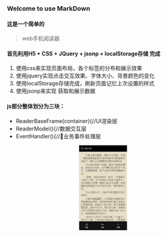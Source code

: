 ### Welcome to use MarkDown
#### 这是一个简单的   
> web手机阅读器


#### 首先利用H5 + CSS + JQuery + jsonp + localStorage存储 完成

1. 使用css来实现页面布局，各个标签的分布和展示效果
2. 使用jquery实现点击交互效果、字体大小、背景颜色的变化
3. 使用localStorage存储完成，刷新页面记忆上次设置的样式
4. 使用jsonp来实现 获取和展示数据

#### js部分整体划分为三块：
+ ReaderBaseFrame(container){//UI渲染层
+ ReaderModel(){//数据交互层
+ EventHandler(){//业务事件处理层

<center>
<img  src="img/yueduqi.png" width="25%" height="25%" />

</center>
